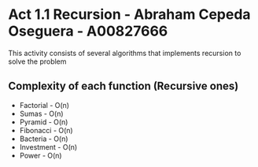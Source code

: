 # Act 1.1 Recursion - Abraham Cepeda Oseguera - A00827666
This activity consists of several algorithms that implements recursion to solve the problem

## Complexity of each function (Recursive ones)
* Factorial   - O(n)
* Sumas       - O(n)
* Pyramid     - O(n)
* Fibonacci   - O(n)
* Bacteria    - O(n)
* Investment  - O(n)
* Power       - O(n)